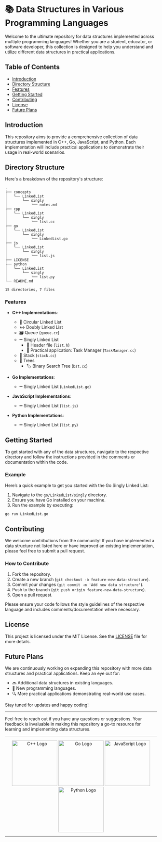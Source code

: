 # 📚 Data Structures in Various Programming Languages

Welcome to the ultimate repository for data structures implemented across multiple programming languages! Whether you are a student, educator, or software developer, this collection is designed to help you understand and utilize different data structures in practical applications.

## Table of Contents

- [Introduction](#introduction)
- [Directory Structure](#directory-structure)
- [Features](#features)
- [Getting Started](#getting-started)
- [Contributing](#contributing)
- [License](#license)
- [Future Plans](#future-plans)

## Introduction

This repository aims to provide a comprehensive collection of data structures implemented in C++, Go, JavaScript, and Python. Each implementation will include practical applications to demonstrate their usage in real-world scenarios.

## Directory Structure

Here's a breakdown of the repository's structure:

```text
.
├── concepts
│   └── LinkedList
│       └── singly
│           └── notes.md
├── cpp
│   └── LinkedList
│       └── singly
│           └── list.cc
├── go
│   └── LinkedList
│       └── singly
│           └── LinkedList.go
├── js
│   └── LinkedList
│       └── singly
│           └── list.js
├── LICENSE
├── python
│   └── LinkedList
│       └── singly
│           └── list.py
└── README.md

15 directories, 7 files
```

### Features

- **C++ Implementations**:
  - 🔄 Circular Linked List
  - ↔️ Doubly Linked List
  - 🗃️ Queue (`queue.cc`)
  - ➖ Singly Linked List
    - 📄 Header file (`list.h`)
    - 📝 Practical application: Task Manager (`TaskManager.cc`)
  - 🥞 Stack (`stack.cc`)
  - 🌳 Trees
    - 🏷️ Binary Search Tree (`bst.cc`)

- **Go Implementations**:
  - ➖ Singly Linked List (`LinkedList.go`)

- **JavaScript Implementations**:
  - ➖ Singly Linked List (`list.js`)

- **Python Implementations**:
  - ➖ Singly Linked List (`list.py`)

## Getting Started

To get started with any of the data structures, navigate to the respective directory and follow the instructions provided in the comments or documentation within the code.

### Example

Here’s a quick example to get you started with the Go Singly Linked List:

1. Navigate to the `go/LinkedList/singly` directory.
2. Ensure you have Go installed on your machine.
3. Run the example by executing:

```bash
go run LinkedList.go
```

## Contributing

We welcome contributions from the community! If you have implemented a data structure not listed here or have improved an existing implementation, please feel free to submit a pull request.

### How to Contribute

1. Fork the repository.
2. Create a new branch (`git checkout -b feature-new-data-structure`).
3. Commit your changes (`git commit -m 'Add new data structure'`).
4. Push to the branch (`git push origin feature-new-data-structure`).
5. Open a pull request.

Please ensure your code follows the style guidelines of the respective language and includes comments/documentation where necessary.

## License

This project is licensed under the MIT License. See the [LICENSE](LICENSE) file for more details.

## Future Plans

We are continuously working on expanding this repository with more data structures and practical applications. Keep an eye out for:

- 🔜 Additional data structures in existing languages.
- 🚀 New programming languages.
- 🔍 More practical applications demonstrating real-world use cases.

Stay tuned for updates and happy coding!

---

Feel free to reach out if you have any questions or suggestions. Your feedback is invaluable in making this repository a go-to resource for learning and implementing data structures.

---

<p align="center">
  <img src="https://upload.wikimedia.org/wikipedia/commons/1/18/ISO_C%2B%2B_Logo.svg" alt="C++ Logo" width="150" height="150">
  <img src="https://upload.wikimedia.org/wikipedia/commons/0/05/Go_Logo_Blue.svg" alt="Go Logo" width="150" height="150">
  <img src="https://upload.wikimedia.org/wikipedia/commons/6/6a/JavaScript-logo.png" alt="JavaScript Logo" width="150" height="150">
  <img src="https://upload.wikimedia.org/wikipedia/commons/c/c3/Python-logo-notext.svg" alt="Python Logo" width="150" height="150">
</p>

---
